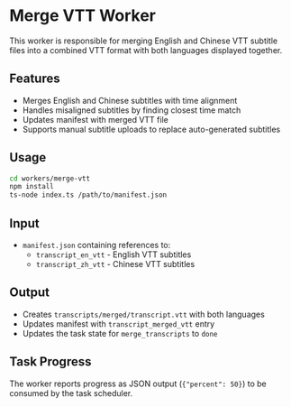 # Merge VTT Worker

This worker is responsible for merging English and Chinese VTT subtitle files into a combined VTT format with both languages displayed together.

## Features

- Merges English and Chinese subtitles with time alignment
- Handles misaligned subtitles by finding closest time match
- Updates manifest with merged VTT file
- Supports manual subtitle uploads to replace auto-generated subtitles

## Usage

```bash
cd workers/merge-vtt
npm install
ts-node index.ts /path/to/manifest.json
```

## Input

- `manifest.json` containing references to:
  - `transcript_en_vtt` - English VTT subtitles
  - `transcript_zh_vtt` - Chinese VTT subtitles

## Output

- Creates `transcripts/merged/transcript.vtt` with both languages
- Updates manifest with `transcript_merged_vtt` entry
- Updates the task state for `merge_transcripts` to `done`

## Task Progress

The worker reports progress as JSON output (`{"percent": 50}`) to be consumed by the task scheduler. 